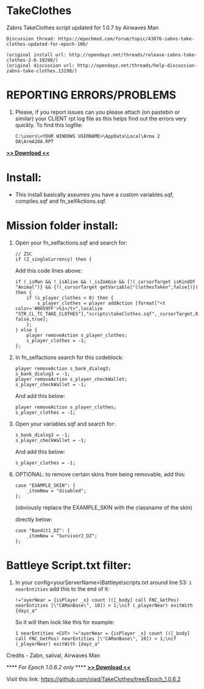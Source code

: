 # TakeClothes
Zabns TakeClothes script updated for 1.0.7 by Airwaves Man

	Discussion thread: https://epochmod.com/forum/topic/43076-zabns-take-clothes-updated-for-epoch-106/

	(original install url: http://opendayz.net/threads/release-zabns-take-clothes-2-0.19290/)
	(original discussion url: http://opendayz.net/threads/help-discussion-zabns-take-clothes.13198/)

# REPORTING ERRORS/PROBLEMS

1. Please, if you report issues can you please attach (on pastebin or similar) your CLIENT rpt log file as this helps find out the errors very quickly. To find this logfile:

	```sqf
	C:\users\<YOUR WINDOWS USERNAME>\AppData\Local\Arma 2 OA\ArmA2OA.RPT
	```

**[>> Download <<](https://github.com/oiad/TakeClothes/archive/master.zip)**

# Install:

* This install basically assumes you have a custom variables.sqf, compiles.sqf and fn_selfActions.sqf.
	
# Mission folder install:

1. 	Open your fn_selfactions.sqf and search for:

	```sqf
	// ZSC
	if (Z_singleCurrency) then {
	```

	Add this code lines above:
	
	```sqf	
	if (_isMan && !_isAlive && !_isZombie && {!(_cursorTarget isKindOf "Animal")} && {!(_cursorTarget getVariable["clothesTaken",false])}) then {
		if (s_player_clothes < 0) then {
			s_player_clothes = player addAction [format["<t color='#0059FF'>%1</t>",localize "STR_CL_TC_TAKE_CLOTHES"],"scripts\takeClothes.sqf",_cursorTarget,0, false,true];
		};
	} else {
		player removeAction s_player_clothes;
		s_player_clothes = -1;
	};
	```	
2. In fn_selfactions search for this codeblock:

	```sqf
	player removeAction s_bank_dialog3;
	s_bank_dialog3 = -1;
	player removeAction s_player_checkWallet;
	s_player_checkWallet = -1;	
	```	
	And add this below:
	
	```sqf
	player removeAction s_player_clothes;
	s_player_clothes = -1;	
	```
3. Open your variables.sqf and search for:

	```sqf
	s_bank_dialog3 = -1;
	s_player_checkWallet = -1;	
	```
	And add this below:
	
	```sqf
	s_player_clothes = -1;	
	```	

8) OPTIONAL: to remove certain skins from being removable, add this:

	```sqf
	case "EXAMPLE_SKIN": {
		_itemNew = "disabled";
	};
	```

   (obviously replace the EXAMPLE_SKIN with the classname of the skin)

   directly below:

	```sqf
	case "Bandit1_DZ": {
		_itemNew = "Survivor2_DZ";
	};
	```
	
# Battleye Script.txt filter:

1. In your config\<yourServerName>\Battleye\scripts.txt around line 53: <code>1 nearEntities</code> add this to the end of it:

	```sqf
	!="ayerNear = {isPlayer _x} count (([_body] call FNC_GetPos) nearEntities [\"CAManBase\", 10]) > 1;\nif (_playerNear) exitWith {dayz_a"
	```

	So it will then look like this for example:

	```sqf
	1 nearEntities <CUT> !="ayerNear = {isPlayer _x} count (([_body] call FNC_GetPos) nearEntities [\"CAManBase\", 10]) > 1;\nif (_playerNear) exitWith {dayz_a"
	```	

Credits - Zabn, salival, Airwaves Man

**** *For Epoch 1.0.6.2 only* ****
**[>> Download <<](https://github.com/oiad/TakeClothes/archive/refs/tags/Epoch_1.0.6.2.zip)**

Visit this link: https://github.com/oiad/TakeClothes/tree/Epoch_1.0.6.2	
